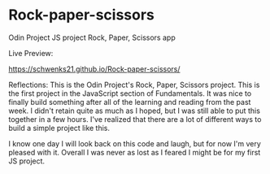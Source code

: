# Rock-paper-scissors
Odin Project JS project Rock, Paper, Scissors app

Live Preview:

https://schwenks21.github.io/Rock-paper-scissors/

Reflections:
This is the Odin Project's Rock, Paper, Scissors project.  This is the first project in the JavaScript section of Fundamentals.  It was nice to finally build something after all of the learning and reading from the past week.  I didn't retain quite as much as I hoped, but I was still able to put this together in a few hours.  I've realized that there are a lot of different ways to build a simple project like this.

I know one day I will look back on this code and laugh, but for now I'm very pleased with it.  Overall I was never as lost as I feared I might be for my first JS project.
